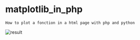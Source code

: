 # matplotlib_in_php

    How to plot a fonction in a html page with php and python


![result](https://user-images.githubusercontent.com/63207451/94344808-208e0b00-0022-11eb-9eec-74d07f84438a.png)

